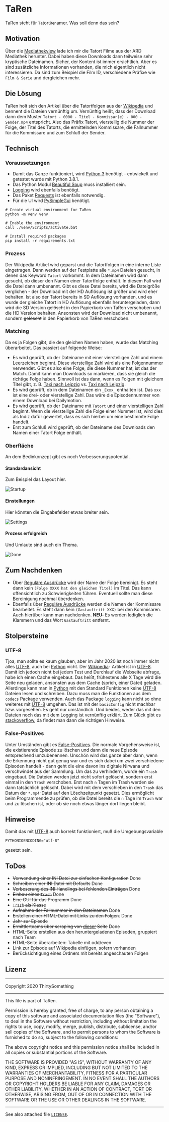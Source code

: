 # TaRen

TaRen steht für `Ta`tort`Ren`amer. Was soll denn das sein?

## Motivation

Über die [Mediathekview][mediathekview] lade ich mir die Tatort Filme aus der
ARD Mediathek herunter. Dabei haben diese Downloads dann teilweise sehr
kryptische Dateinamen. Sicher, der Kontent ist immer ersichtlich. Aber es sind
zusätzliche Informationen vorhanden, die mich eigentlich nicht interessieren.
Da sind zum Beispiel die Film ID, verschiedene Präfixe wie `Film & Serie`
und dergleichen mehr.

## Die Lösung

TaRen holt sich den Artikel über die Tatortfolgen aus der [Wikipedia][tatortwiki]
und bennent die Dateien vernünftig um. Vernünftig heißt, dass der Download dann
dem Muster `Tatort - 0000 - Titel - Kommissar(e) - 000 - Sender.mp4` entspricht.
Also das Präfix Tatort, vierstellig die Nummer der Folge, der Titel des Tatorts,
die ermittelnden Kommissare, die Fallnummer für die Kommissare und zum Schluß
der Sender.

## Technisch

### Voraussetzungen

- Damit das Ganze funktioniert, wird [Python 3][python] benötigt - entwickelt
  und getestet wurde mit Python 3.8.1.
- Das Python Modul [Beautiful Soup][beautifulsoup] muss installiert sein.
- [Logging][logging] wird ebenfalls benötigt.
- Das Paket [Requests][requests] ist ebenfalls notwendig.
- Für die UI wird [PySimpleGui][pysimplegui] benötigt.

```batch
# Create virtual environment for TaRen
python -m venv venv

# Enable the environment
call ./venv/Scripts/activate.bat

# Install required packages
pip install -r requirements.txt
```

### Prozess

Der Wikipedia Artikel wird geparst und die Tatortfolgen in eine interne
Liste eingetragen. Dann werden auf der Festplatte alle `*.mp4` Dateien
gesucht, in denen das Keyword `Tatort` vorkommt. In dem Dateinamen wird
dann gesucht, ob dieser den Namen einer Tatortfolge enthält. In diesem Fall
wird die Datei dann umbenannt. Gibt es diese Datei bereits, wird die Dateigröße
verglichen - der Download mit der HD Auflösung ist größer und wird eher
behalten. Ist also der Tatort bereits in SD Auflösung vorhanden, und es wurde
der gleiche Tatort in HD Auflösung ebenfalls heruntergeladen, dann wird die
SD Version ~~gelöscht~~ in den Papierkorb von TaRen verschoben und die HD
Version behalten. Ansonsten wird der Download nicht umbenannt, sondern
~~gelöscht~~ in den Papierkorb von TaRen verschoben.

### Matching

Da es ja Folgen gibt, die den gleichen Namen haben, wurde das Matching
überarbeitet. Das passiert auf folgende Weise:

- Es wird geprüft, ob der Dateiname mit einer vierstelligen Zahl und einem
  Leerzeichen beginnt. Diese vierstellige Zahl wird als eine Folgennummer
  verwendet. Gibt es also eine Folge, die diese Nummer hat, ist das der Match.
  Damit kann man Downloads so markieren, dass sie gleich die richtige Folge haben.
  Sinnvoll ist das dann, wenn es Folgen mit gleichem Titel gibt, z. B.
  [Taxi nach Leipzig][tnlo] vs. [Taxi nach Leipzig][tnln].
- Es wird geprüft, ob in dem Dateinamen ein `_Exxx_` enthalten ist. Das
  `xxx` ist eine drei- oder vierstellige Zahl. Das wäre die Episodennummer
  von einem Download bei Dailymotion.
- Es wird geprüft, ob der Dateiname mit `Tatort` und einer vierstelligen
  Zahl beginnt. Wenn die vierstellige Zahl die Folge einer Nummer ist, wird dies
  als Indiz dafür gewertet, dass es sich hierbei um eine bestimmte Folge handelt.
- Erst zum Schluß wird geprüft, ob der Dateiname des Downloads den Namen einer
  Tatort Folge enthält.

### Oberfläche

An dem Bedinkonzept gibt es noch Verbesserungspotential.

#### Standardansicht

Zum Beispiel das Layout hier.

![Startup][gui01]

#### Einstellungen

Hier könnten die Eingabefelder etwas breiter sein.

![Settings][gui02]

#### Prozess erfolgreich

Und Umlaute sind auch ein Thema.

![Done][gui03]

## Zum Nachdenken

- Über [Reguläre Ausdrücke][regexp] wird der Name der Folge bereinigt. Es steht
  dann kein `(Folge XXXX hat den gleichen Titel)` im Titel. Das kann
  offensichtlich zu Schwierigkeiten führen. Eventuell sollte man diese Bereinigung
  nochmal überdenken.
- Ebenfalls über [Reguläre Ausdrücke][regexp] werden die Namen der Kommissare
  bearbeitet. Es steht dann kein `(Gastauftritt XXX)` bei den Kommisaren. Auch
  hierüber kann man nachdenken. **NEU:** Es werden lediglich die Klammern und
  das Wort `Gastauftritt` entfernt.

## Stolpersteine

### UTF-8

Tjoa, man sollte es kaum glauben, aber im Jahr 2020 ist noch immer nicht alles
[UTF-8][utf8], auch bei [Python][python] nicht. Der [Wikipedia][tatortwiki]-
Artikel ist in [UTF-8][utf8]. Damit ich jedoch nicht bei jedem Test und
Durchlauf die Webseite abfrage, habe ich einen Cache eingebaut. Das heißt,
frühestens alle X Tage wird die Seite neu geladen, ansonsten aus dem Cache
(sprich, einer Datei) geladen. Allerdings kann man in [Python][python] mit den
Standard Funktionen keine [UTF-8][utf8] Dateien lesen und schreiben. Dazu muss
man die Funktionen aus dem `codecs` Package verwenden. Auch das Package
`logging` kann nicht so ohne weiteres mit [UTF-8][utf8] umgehen. Das ist
mit der `basicConfig` nicht machbar bzw. vorgesehen. Es geht nur
umständlich. Und beides, weder das mit den Dateien noch das mit dem Logging ist
vernünftig erklärt. Zum Glück gibt es [stackoverflow][stackoverflow], da findet
man dann die richtigen Hinweise.

### False-Positives

Unter Umständen gibt es [False-Positives][fapo]. Die normale Vorgehensweise ist,
die existierende Episode zu löschen und dann die neue Episode entsprechend
umzubenennen. Unschön wird das ganze aber dann, wenn die Erkennung nicht gut
genug war und es sich dabei um zwei verschiedene Episoden handelt - dann geht
die eine davon ins digitale Nirwana und verschwindet aus der Sammlung. Um das
zu verhindern, wurde ein `Trash` eingebaut. Die Dateien werden jetzt nicht
sofort gelöscht, sondern erst einmal in den `Trash` verschoben. Erst nach
`n` Tagen im Trash werden sie dann tatsächlich gelöscht. Dabei wird mit dem
verschieben in den `Trash` das Datum der `*.mp4`-Datei auf den
Löschzeitpunkt gesetzt. Dies ermöglicht beim Programmende zu prüfen, ob die
Datei bereits die `n` Tage im `Trash` war und zu löschen ist, oder ob
sie noch etwas länger dort liegen bleibt.

## Hinweise

Damit das mit [UTF-8][utf8] auch korrekt funktioniert, muß die Umgebungsvariable

```SHELL
PYTHONIOENCODING="utf-8"
```

gesetzt sein.

## ToDos

- ~~Verwendung einer INI Datei zur einfachen Konfiguration~~ Done
- ~~Schreiben einer INI Datei mit Defaults~~ Done
- ~~Verbeserung des INI Handlings bei fehlenden Einträgen~~ Done
- ~~Einbau eines `Trash`~~ Done
- ~~Eine GUI für das Programm~~ Done
- ~~`Trash` als Klasse~~
- ~~Aufnahme der Fallnummer in den Dateinamen~~ Done
- ~~Erstellen einer HTML-Datei mit Links zu den Folgen.~~ Done
- ~~Jahr zur Episode~~
- ~~Ermittlerteams über scraping von [dieser][tatort_teams] Seite~~ Done
- HTML-Seite erstellen aus den heruntergeladenen Episoden, gruppiert nach Team
- HTML-Seite überarbeiten: Tabelle mit odd/even
- Link zur Episode auf Wikipedia einfügen, sofern vorhanden
- Berücksichtigung eines Ordners mit bereits angeschauten Folgen

## Lizenz

---

Copyright 2020 ThirtySomething

---

This file is part of TaRen.

Permission is hereby granted, free of charge, to any person obtaining a copy
of this software and associated documentation files (the "Software"), to deal
in the Software without restriction, including without limitation the rights
to use, copy, modify, merge, publish, distribute, sublicense, and/or sell
copies of the Software, and to permit persons to whom the Software is
furnished to do so, subject to the following conditions:

The above copyright notice and this permission notice shall be included in all
copies or substantial portions of the Software.

THE SOFTWARE IS PROVIDED "AS IS", WITHOUT WARRANTY OF ANY KIND, EXPRESS OR
IMPLIED, INCLUDING BUT NOT LIMITED TO THE WARRANTIES OF MERCHANTABILITY,
FITNESS FOR A PARTICULAR PURPOSE AND NONINFRINGEMENT. IN NO EVENT SHALL THE
AUTHORS OR COPYRIGHT HOLDERS BE LIABLE FOR ANY CLAIM, DAMAGES OR OTHER
LIABILITY, WHETHER IN AN ACTION OF CONTRACT, TORT OR OTHERWISE, ARISING FROM,
OUT OF OR IN CONNECTION WITH THE SOFTWARE OR THE USE OR OTHER DEALINGS IN THE
SOFTWARE.

---

See also attached file [`LICENSE`](./LICENSE "MIT License").

[beautifulsoup]: https://www.crummy.com/software/BeautifulSoup/
[fapo]: https://en.wikipedia.org/wiki/False_positives_and_false_negatives
[gui01]: ./images/Taren_GUI.png "Startup"
[gui02]: ./images/Taren_GUI_Config.png "Settings"
[gui03]: ./images/Taren_GUI_Done.png "Process done"
[logging]: https://docs.python.org/3/library/logging.html
[mediathekview]: https://mediathekview.de/
[pysimplegui]: https://pysimplegui.readthedocs.io/en/latest/
[python]: https://de.wikipedia.org/wiki/Python_(Programmiersprache)
[regexp]: https://de.wikipedia.org/wiki/Regul%C3%A4rer_Ausdruck
[requests]: https://docs.python-requests.org/en/master/
[stackoverflow]: https://www.stackoverflow.com
[tatort_teams]: https://de.wikipedia.org/wiki/Liste_der_Tatort-Ermittler
[tatortwiki]: https://de.wikipedia.org/wiki/Liste_der_Tatort-Folgen
[tnln]: https://de.wikipedia.org/wiki/Tatort:_Taxi_nach_Leipzig_(2016)
[tnlo]: https://de.wikipedia.org/wiki/Tatort:_Taxi_nach_Leipzig_(1970)
[utf8]: https://de.wikipedia.org/wiki/UTF-8
